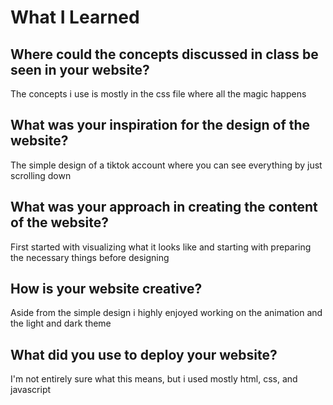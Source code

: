# What I Learned

## Where could the concepts discussed in class be seen in your website?
The concepts i use is mostly in the css file where all the magic happens

## What was your inspiration for the design of the website?
The simple design of a tiktok account where you can see everything by just scrolling down

## What was your approach in creating the content of the website?
First started with visualizing what it looks like and starting with preparing the necessary things before designing

## How is your website creative?
Aside from the simple design i highly enjoyed working on the animation and the light and dark theme

## What did you use to deploy your website?
I'm not entirely sure what this means, but i used mostly html, css, and javascript